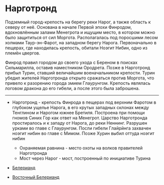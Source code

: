 # Нарготронд

Подземный город-крепость на берегу реки Нарог, а также область к северу от неё.
Основана в начале Первой эпохи Финродом, вдохновлённым залами Менегрота и
ищущим место, в котором можно было защититься от сил Моргота. Располагалась под
поросшими лесом холмами Таур-эн-Фарот, на западном берегу Нарога. Первоначально
в пещерах, где находилась крепость, обитали Ноэгит Нибин, одно из племён
цвергов.

Финрод правил городом до своего ухода с Береном в поисках Сильмарилла, оставив
наместником Ородрета. Позже в Нарготронд прибыл Турин, ставший величайшим
военачальником крепости. Турин убедил жителей Нарготронда открыто сражаться
против Моргота, что привело к разорению города змием Глаурунгом. Крепость
являлась логовом дракона до его гибели, а после этого была заброшена.

----

*   Нарготронд - крепость Финрода в пещерах под верхним Фаротом в глубоком
    ущелье Нарога, в его крутых западных склонах между Тенглином и Нарогом
    южнее Бретиля. Построена при помощи гномов Синих Гор как ответ на Менегрот.
    Царство Нарготронда простиралось и к западу от Нарога, до реки Неннинг.
    Разрушен урками во главе с Глаурунгом. Посли гибели Глайрйнга захвачен
    ноэгит нибин во главе с Мимом. Позже Хурин выбил оттуда ноэгит нибин
    *   Охраняемая равнина - место охоты на волков правителей Нарготронда
    *   Мост через Нарог - мост, построенный по инициативе Турина


*   [Белерианд](index.md)
*   [Восточный Белерианд](Восточный%20Белерианд.md)
